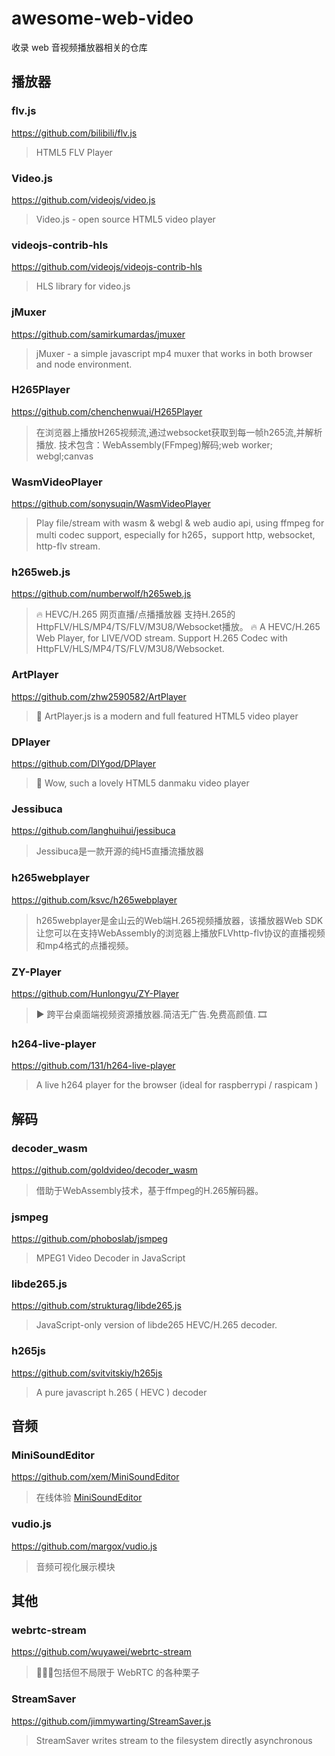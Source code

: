 # awesome-web-video
收录 web 音视频播放器相关的仓库

## 播放器
### flv.js
https://github.com/bilibili/flv.js
> HTML5 FLV Player

### Video.js
https://github.com/videojs/video.js
> Video.js - open source HTML5 video player

### videojs-contrib-hls
https://github.com/videojs/videojs-contrib-hls
> HLS library for video.js

### jMuxer
https://github.com/samirkumardas/jmuxer
> jMuxer - a simple javascript mp4 muxer that works in both browser and node environment.

### H265Player 
https://github.com/chenchenwuai/H265Player
> 在浏览器上播放H265视频流,通过websocket获取到每一帧h265流,并解析播放. 技术包含：WebAssembly(FFmpeg)解码;web worker; webgl;canvas

### WasmVideoPlayer
https://github.com/sonysuqin/WasmVideoPlayer
> Play file/stream with wasm & webgl & web audio api, using ffmpeg for multi codec support, especially for h265，support http, websocket, http-flv stream.

### h265web.js
https://github.com/numberwolf/h265web.js
> 🔥 HEVC/H.265 网页直播/点播播放器 支持H.265的HttpFLV/HLS/MP4/TS/FLV/M3U8/Websocket播放。 🔥 A HEVC/H.265 Web Player, for LIVE/VOD stream. Support H.265 Codec with HttpFLV/HLS/MP4/TS/FLV/M3U8/Websocket.

### ArtPlayer
https://github.com/zhw2590582/ArtPlayer
> 🎨 ArtPlayer.js is a modern and full featured HTML5 video player

### DPlayer
https://github.com/DIYgod/DPlayer
> 🍭 Wow, such a lovely HTML5 danmaku video player

### Jessibuca
https://github.com/langhuihui/jessibuca
> Jessibuca是一款开源的纯H5直播流播放器

### h265webplayer
https://github.com/ksvc/h265webplayer
> h265webplayer是金山云的Web端H.265视频播放器，该播放器Web SDK让您可以在支持WebAssembly的浏览器上播放FLVhttp-flv协议的直播视频和mp4格式的点播视频。

### ZY-Player
https://github.com/Hunlongyu/ZY-Player
> ▶️ 跨平台桌面端视频资源播放器.简洁无广告.免费高颜值. 🎞

### h264-live-player
https://github.com/131/h264-live-player
> A live h264 player for the browser (ideal for raspberrypi / raspicam )

## 解码
### decoder_wasm
https://github.com/goldvideo/decoder_wasm
> 借助于WebAssembly技术，基于ffmpeg的H.265解码器。

### jsmpeg
https://github.com/phoboslab/jsmpeg
> MPEG1 Video Decoder in JavaScript

### libde265.js
https://github.com/strukturag/libde265.js
> JavaScript-only version of libde265 HEVC/H.265 decoder.

### h265js
https://github.com/svitvitskiy/h265js
> A pure javascript h.265 ( HEVC ) decoder

## 音频
### MiniSoundEditor
https://github.com/xem/MiniSoundEditor
> 在线体验 [MiniSoundEditor](xem.github.io/MiniSoundEditor)

### vudio.js
https://github.com/margox/vudio.js
> 音频可视化展示模块

## 其他
### webrtc-stream
https://github.com/wuyawei/webrtc-stream
> 🍧🍭😻包括但不局限于 WebRTC 的各种栗子

### StreamSaver
https://github.com/jimmywarting/StreamSaver.js
> StreamSaver writes stream to the filesystem directly asynchronous
